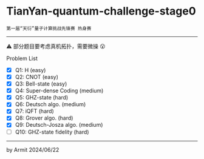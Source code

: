 # TianYan-quantum-challenge-stage0

    第一届“天衍”量子计算挑战先锋赛 热身赛

----

⚠ 部分题目要考虑真机拓扑，需要微操 😮

Problem List

- [x] Q1: H (easy)
- [x] Q2: CNOT (easy)
- [x] Q3: Bell-state (easy)
- [x] Q4: Super-dense Coding (medium)
- [x] Q5: GHZ-state (hard)
- [x] Q6: Deutsch algo. (medium)
- [x] Q7: iQFT (hard)
- [x] Q8: Grover algo. (hard)
- [x] Q9: Deutsch-Josza algo. (medium)
- [ ] Q10: GHZ-state fidelity (hard)

----
by Armit
2024/06/22

